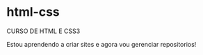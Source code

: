# html-css
 CURSO DE HTML E CSS3 

 Estou aprendendo a criar sites e agora vou gerenciar repositorios!
